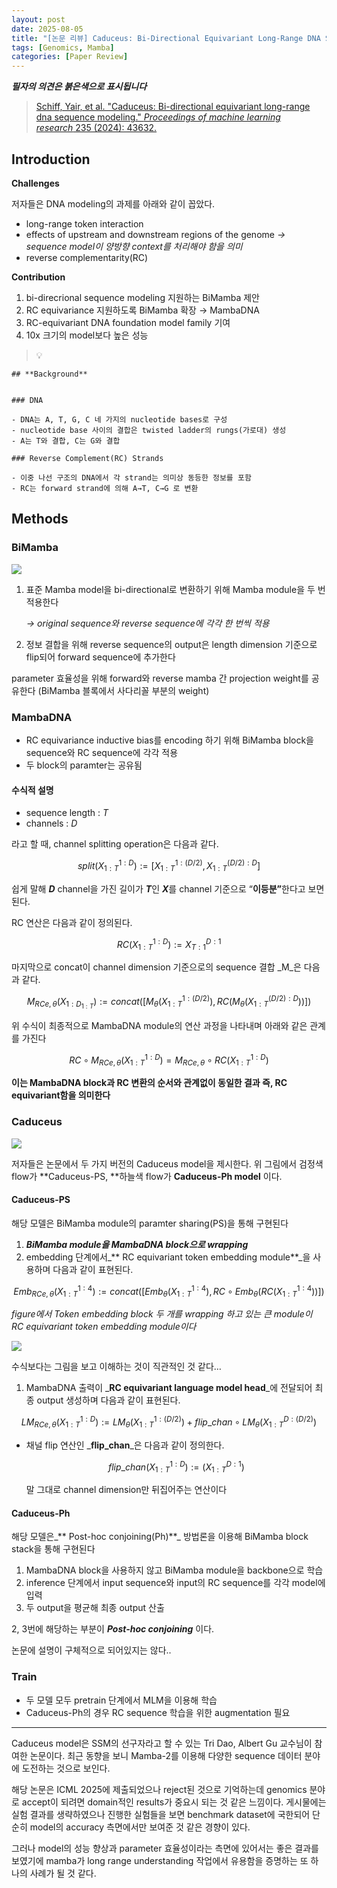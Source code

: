 ```yaml
---
layout: post
date: 2025-08-05
title: "[논문 리뷰] Caduceus: Bi-Directional Equivariant Long-Range DNA Sequence Modeling"
tags: [Genomics, Mamba]
categories: [Paper Review]
---
```


<span class="notion-red">_**필자의 의견은 붉은색으로 표시됩니다**_</span>


> [Schiff, Yair, et al. "Caduceus: Bi-directional equivariant long-range dna sequence modeling." ](https://pmc.ncbi.nlm.nih.gov/articles/PMC12189541/)[_Proceedings of machine learning research_](https://pmc.ncbi.nlm.nih.gov/articles/PMC12189541/)[ 235 (2024): 43632.](https://pmc.ncbi.nlm.nih.gov/articles/PMC12189541/)



## Introduction


**Challenges**


저자들은 DNA modeling의 과제를 아래와 같이 꼽았다.

- long-range token interaction
- effects of upstream and downstream regions of the genome 
_→ sequence model이 양방향 context를 처리해야 함을 의미_
- reverse complementarity(RC)

**Contribution**

1. bi-direcrional sequence modeling 지원하는 BiMamba 제안
1. RC equivariance 지원하도록 BiMamba 확장 → MambaDNA
1. RC-equivariant DNA foundation model family 기여
1. 10x 크기의 model보다 높은 성능

> 💡 


	## **Background**


	### DNA

	- DNA는 A, T, G, C 네 가지의 nucleotide bases로 구성
	- nucleotide base 사이의 결합은 twisted ladder의 rungs(가로대) 생성
	- A는 T와 결합, C는 G와 결합

	### Reverse Complement(RC) Strands

	- 이중 나선 구조의 DNA에서 각 strand는 의미상 동등한 정보를 포함
	- RC는 forward strand에 의해 A→T, C→G 로 변환


## Methods



### BiMamba


![](https://prod-files-secure.s3.us-west-2.amazonaws.com/542b861c-36a8-4051-84e5-8804b6728dba/2c247d59-7815-4980-99f0-8f0d21f445a7/image.png?X-Amz-Algorithm=AWS4-HMAC-SHA256&X-Amz-Content-Sha256=UNSIGNED-PAYLOAD&X-Amz-Credential=ASIAZI2LB466ROMFXYAO%2F20250905%2Fus-west-2%2Fs3%2Faws4_request&X-Amz-Date=20250905T021511Z&X-Amz-Expires=3600&X-Amz-Security-Token=IQoJb3JpZ2luX2VjEAIaCXVzLXdlc3QtMiJIMEYCIQCCwiWbxpft4AvozxXERFBKcsWDjvjMxMTNZMGnyW5L%2FwIhANGTAU2PinB0Jx7fue15TKPfo7al3fxMwSIGCVXC9QGeKv8DCGsQABoMNjM3NDIzMTgzODA1Igw%2FI7CurYjHxh4NdXQq3AOhnbso7WDlLSEP6khc7A1SC%2FO0iyHDa3599nkBGQnOuLeaUVjEvMl1TPpgNpGY6%2BGkftqfep4Gd2udZ%2BO%2FF5yCpxVWyR3XRW52MIfxZDKD2StSgU32ZvwMGosGBZY9XR323%2BWUK4ravE6XxkBmEdVCZyhmmXjPTQycyIB7OujVBqaEr1N0QH%2Fia36Y2SH%2BaGdnrRkoQffOHNQCf9iXzYiGZHtFFTczma0cKCz3hQxARPQKPC45OpL6v9N2ftdt3iPcDnA0UQiAUzfpH9KK1cUDD6trLllX1pazkUNlputzpFz%2FDMN2f39SWainSYl6HwCgUTULKza8GzYsXqypPEgIJad7UYZSu7MDMDfWDZ%2FG%2Fswxk329kWF5m6jIK4pauJuT5Y5A6yBf2KLBcysMuDXkZvnOi82LICdtaXlBPjXYUKwffhX4zE2zEA2tHUTFERA9JgoQEeV4JFhFCTbj0xd9VuQ%2FlRoqeUAdkDoMHWTl396NHQhYLE8dl6ZVtUbLxqN9NtSgkerpuYi9yUM%2FQ0HKpwSaYB2LQX0ppmIPb2dF0GTuNupD%2BSCJIEuCdzNb%2FIoBAzwiKzzFOozdje44JEMuHtC0gpbADpwK86JAinKqd%2F%2FmeIeBe0z3B2mnuzCH%2BOjFBjqkAdpK24%2F7reVxH1ngqwspbC3woPI0JZqJImuEdeLGBjrgvhnCirECr4a4O%2BiTNIQUzYscTHvNO%2FKPYw%2FY0pK%2B7wM7%2B06PfQreQd5c8ZpqsBZDBsl9BhdhC8Nk0JNB9sGFgTsXFNd5vZCepH2eXeOnLHblBStQMqQ3mc3EF0wzMF5kKriMWx0nowSRtO4FP%2Bv4iUszbJ%2FZOV5wClYbWtGOe%2BD14c%2B6&X-Amz-Signature=a7dc5096505000e704e3daede42522d3ef49bea28e809dc0c85f448ac990e1a3&X-Amz-SignedHeaders=host&x-amz-checksum-mode=ENABLED&x-id=GetObject)

1. 표준 Mamba model을 bi-directional로 변환하기 위해 Mamba module을 두 번 적용한다

	_→ original sequence와 reverse sequence에 각각 한 번씩 적용_

1. 정보 결합을 위해 reverse sequence의 output은 length dimension 기준으로 flip되어 forward sequence에 추가한다

parameter 효율성을 위해 forward와 reverse mamba 간 projection weight를 공유한다 (BiMamba 블록에서 사다리꼴 부분의 weight)



### MambaDNA

- RC equivariance inductive bias를 encoding 하기 위해 BiMamba block을 sequence와 RC sequence에 각각 적용
- 두 block의 paramter는 공유됨


#### 수식적 설명

- sequence length : _T_
- channels : _D_

라고 할 때,  channel splitting operation은 다음과 같다.


$$
split(X^{1:D}_{1:T}):=[X^{1:(D/2)}_{1:T},X^{(D/2):D}_{1:T}]
$$


<span class="notion-red">쉽게 말해 </span><span class="notion-red">_**D**_</span><span class="notion-red"> channel을 가진 길이가 </span><span class="notion-red">_**T**_</span><span class="notion-red">인 </span><span class="notion-red">_**X**_</span><span class="notion-red">를 channel 기준으로 “</span><span class="notion-red">**이등분”**</span><span class="notion-red">한다고 보면 된다.</span>


RC 연산은 다음과 같이 정의된다.


$$
RC(X^{1:D}_{1:T}):=X^{D:1}_{T:1}
$$


마지막으로 concat이 channel dimension 기준으로의 sequence 결합 _M_은 다음과 같다.


$$
M_{RCe,\theta}(X_{1:D_{1:T}}):=concat([M_{\theta}(X^{1:(D/2)}_{1:T}),RC(M_{\theta}(X^{(D/2):D}_{1:T}))])
$$


위 수식이 최종적으로 MambaDNA module의 연산 과정을 나타내며 아래와 같은 관계를 가진다


$$
RC\circ M_{RCe,\theta}(X^{1:D}_{1:T}) = M_{RCe,\theta} \circ RC(X^{1:D}_{1:T})
$$


**이는 MambaDNA block과 RC 변환의 순서와 관계없이 동일한 결과 즉, RC equivariant함을 의미한다**



### Caduceus


![](https://prod-files-secure.s3.us-west-2.amazonaws.com/542b861c-36a8-4051-84e5-8804b6728dba/f94a60d7-8145-473b-aef9-7c68d3ec604a/image.png?X-Amz-Algorithm=AWS4-HMAC-SHA256&X-Amz-Content-Sha256=UNSIGNED-PAYLOAD&X-Amz-Credential=ASIAZI2LB466ROMFXYAO%2F20250905%2Fus-west-2%2Fs3%2Faws4_request&X-Amz-Date=20250905T021511Z&X-Amz-Expires=3600&X-Amz-Security-Token=IQoJb3JpZ2luX2VjEAIaCXVzLXdlc3QtMiJIMEYCIQCCwiWbxpft4AvozxXERFBKcsWDjvjMxMTNZMGnyW5L%2FwIhANGTAU2PinB0Jx7fue15TKPfo7al3fxMwSIGCVXC9QGeKv8DCGsQABoMNjM3NDIzMTgzODA1Igw%2FI7CurYjHxh4NdXQq3AOhnbso7WDlLSEP6khc7A1SC%2FO0iyHDa3599nkBGQnOuLeaUVjEvMl1TPpgNpGY6%2BGkftqfep4Gd2udZ%2BO%2FF5yCpxVWyR3XRW52MIfxZDKD2StSgU32ZvwMGosGBZY9XR323%2BWUK4ravE6XxkBmEdVCZyhmmXjPTQycyIB7OujVBqaEr1N0QH%2Fia36Y2SH%2BaGdnrRkoQffOHNQCf9iXzYiGZHtFFTczma0cKCz3hQxARPQKPC45OpL6v9N2ftdt3iPcDnA0UQiAUzfpH9KK1cUDD6trLllX1pazkUNlputzpFz%2FDMN2f39SWainSYl6HwCgUTULKza8GzYsXqypPEgIJad7UYZSu7MDMDfWDZ%2FG%2Fswxk329kWF5m6jIK4pauJuT5Y5A6yBf2KLBcysMuDXkZvnOi82LICdtaXlBPjXYUKwffhX4zE2zEA2tHUTFERA9JgoQEeV4JFhFCTbj0xd9VuQ%2FlRoqeUAdkDoMHWTl396NHQhYLE8dl6ZVtUbLxqN9NtSgkerpuYi9yUM%2FQ0HKpwSaYB2LQX0ppmIPb2dF0GTuNupD%2BSCJIEuCdzNb%2FIoBAzwiKzzFOozdje44JEMuHtC0gpbADpwK86JAinKqd%2F%2FmeIeBe0z3B2mnuzCH%2BOjFBjqkAdpK24%2F7reVxH1ngqwspbC3woPI0JZqJImuEdeLGBjrgvhnCirECr4a4O%2BiTNIQUzYscTHvNO%2FKPYw%2FY0pK%2B7wM7%2B06PfQreQd5c8ZpqsBZDBsl9BhdhC8Nk0JNB9sGFgTsXFNd5vZCepH2eXeOnLHblBStQMqQ3mc3EF0wzMF5kKriMWx0nowSRtO4FP%2Bv4iUszbJ%2FZOV5wClYbWtGOe%2BD14c%2B6&X-Amz-Signature=a547aafacfb003ba3fef372b9b4946b9a6dc1a15caca7af91ba60495d4d893b6&X-Amz-SignedHeaders=host&x-amz-checksum-mode=ENABLED&x-id=GetObject)


저자들은 논문에서 두 가지 버전의 Caduceus model을 제시한다. 위 그림에서 검정색 flow가 **Caduceus-PS, **하늘색 flow가 **Caduceus-Ph model** 이다.



#### Caduceus-PS


해당 모델은 BiMamba module의 paramter sharing(PS)을 통해 구현된다

1. _**BiMamba module을 MambaDNA block으로 wrapping**_
1. embedding 단계에서_** RC equivariant token embedding module**_을 사용하며 다음과 같이 표현된다.

$$
Emb_{RCe,\theta}(X^{1:4}_{1:T}):=concat([Emb_{\theta}(X^{1:4}_{1:T}),RC \circ Emb_{\theta}(RC(X^{1:4}_{1:T}))])
$$


_figure에서 Token embedding block 두 개를 wrapping 하고 있는 큰 module이 RC equivariant token embedding module이다_


![](https://prod-files-secure.s3.us-west-2.amazonaws.com/542b861c-36a8-4051-84e5-8804b6728dba/b175e4da-71eb-4e91-8c23-a06dabe673c9/image.png?X-Amz-Algorithm=AWS4-HMAC-SHA256&X-Amz-Content-Sha256=UNSIGNED-PAYLOAD&X-Amz-Credential=ASIAZI2LB466ROMFXYAO%2F20250905%2Fus-west-2%2Fs3%2Faws4_request&X-Amz-Date=20250905T021511Z&X-Amz-Expires=3600&X-Amz-Security-Token=IQoJb3JpZ2luX2VjEAIaCXVzLXdlc3QtMiJIMEYCIQCCwiWbxpft4AvozxXERFBKcsWDjvjMxMTNZMGnyW5L%2FwIhANGTAU2PinB0Jx7fue15TKPfo7al3fxMwSIGCVXC9QGeKv8DCGsQABoMNjM3NDIzMTgzODA1Igw%2FI7CurYjHxh4NdXQq3AOhnbso7WDlLSEP6khc7A1SC%2FO0iyHDa3599nkBGQnOuLeaUVjEvMl1TPpgNpGY6%2BGkftqfep4Gd2udZ%2BO%2FF5yCpxVWyR3XRW52MIfxZDKD2StSgU32ZvwMGosGBZY9XR323%2BWUK4ravE6XxkBmEdVCZyhmmXjPTQycyIB7OujVBqaEr1N0QH%2Fia36Y2SH%2BaGdnrRkoQffOHNQCf9iXzYiGZHtFFTczma0cKCz3hQxARPQKPC45OpL6v9N2ftdt3iPcDnA0UQiAUzfpH9KK1cUDD6trLllX1pazkUNlputzpFz%2FDMN2f39SWainSYl6HwCgUTULKza8GzYsXqypPEgIJad7UYZSu7MDMDfWDZ%2FG%2Fswxk329kWF5m6jIK4pauJuT5Y5A6yBf2KLBcysMuDXkZvnOi82LICdtaXlBPjXYUKwffhX4zE2zEA2tHUTFERA9JgoQEeV4JFhFCTbj0xd9VuQ%2FlRoqeUAdkDoMHWTl396NHQhYLE8dl6ZVtUbLxqN9NtSgkerpuYi9yUM%2FQ0HKpwSaYB2LQX0ppmIPb2dF0GTuNupD%2BSCJIEuCdzNb%2FIoBAzwiKzzFOozdje44JEMuHtC0gpbADpwK86JAinKqd%2F%2FmeIeBe0z3B2mnuzCH%2BOjFBjqkAdpK24%2F7reVxH1ngqwspbC3woPI0JZqJImuEdeLGBjrgvhnCirECr4a4O%2BiTNIQUzYscTHvNO%2FKPYw%2FY0pK%2B7wM7%2B06PfQreQd5c8ZpqsBZDBsl9BhdhC8Nk0JNB9sGFgTsXFNd5vZCepH2eXeOnLHblBStQMqQ3mc3EF0wzMF5kKriMWx0nowSRtO4FP%2Bv4iUszbJ%2FZOV5wClYbWtGOe%2BD14c%2B6&X-Amz-Signature=2dcfa3ab1a1bd6a63898ec0e66480350d27123e785e5b4c74c361702ddff3000&X-Amz-SignedHeaders=host&x-amz-checksum-mode=ENABLED&x-id=GetObject)


<span class="notion-red">수식보다는 그림을 보고 이해하는 것이 직관적인 것 같다…</span>

1. MambaDNA 출력이 _**RC equivariant language model head**_에 전달되어 최종 output 생성하며 다음과 같이 표현된다.

$$
LM_{RCe,\theta}(X^{1:D}_{1:T}):= LM_{\theta}(X^{1:(D/2)}_{1:T})+flip\_chan\circ LM_{\theta}(X^{D:(D/2)}_{1:T})
$$

- 채널 flip 연산인 _**flip\_chan**_은 다음과 같이 정의한다.

	$$
	flip\_chan(X^{1:D}_{1:T}):=(X^{D:1}_{1:T})
	$$


	말 그대로 channel dimension만 뒤집어주는 연산이다



#### Caduceus-Ph


해당 모델은_** Post-hoc conjoining(Ph)**_ 방법론을 이용해 BiMamba block stack을 통해 구현된다

1. MambaDNA block을 사용하지 않고 BiMamba module을 backbone으로 학습
1. inference 단계에서 input sequence와 input의 RC sequence를 각각 model에 입력
1. 두 output을 평균해 최종 output 산출

2, 3번에 해당하는 부분이 _**Post-hoc conjoining**_ 이다.


<span class="notion-red">논문에 설명이 구체적으로 되어있지는 않다..</span>



### Train

- 두 모델 모두 pretrain 단계에서 MLM을 이용해 학습
- Caduceus-Ph의 경우 RC sequence 학습을 위한 augmentation 필요

---


<span class="notion-red">Caduceus model은 SSM의 선구자라고 할 수 있는 Tri Dao, Albert Gu 교수님이 참여한 논문이다. 최근 동향을 보니 Mamba-2를 이용해 다양한 sequence 데이터 분야에 도전하는 것으로 보인다.</span>


<span class="notion-red">해당 논문은 ICML 2025에 제출되었으나 reject된 것으로 기억하는데 genomics 분야로 accept이 되려면 domain적인 results가 중요시 되는 것 같은 느낌이다. 게시물에는 실험 결과를 생략하였으나 진행한 실험들을 보면 benchmark dataset에 국한되어 단순히 model의 accuracy 측면에서만 보여준 것 같은 경향이 있다.</span>


<span class="notion-red">그러나 model의 성능 향상과 parameter 효율성이라는 측면에 있어서는 좋은 결과를 보였기에 mamba가 long range understanding 작업에서 유용함을 증명하는 또 하나의 사례가 될 것 같다.</span>

